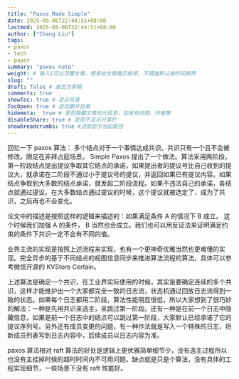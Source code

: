```yaml
---
title: "Paxos Made Simple"
date: 2025-05-06T22:44:51+08:00
lastmod: 2025-05-06T22:44:51+08:00
author: ["Chang Liu"]
tags: 
- paxos
- tech
- paper
summary: "paxos note"
weight: # 输入1可以顶置文章，用来给文章展示排序，不填就默认按时间排序
slug: ""
draft: false # 是否为草稿
comments: true
showToc: true # 显示目录
TocOpen: true # 自动展开目录
hidemeta:  true # 是否隐藏文章的元信息，如发布日期、作者等
disableShare: true # 底部不显示分享栏
showbreadcrumbs: true #顶部显示当前路径
---
```


回忆一下 paxos 算法： 多个结点对于一个事情达成共识。共识只有一个且不会被修改。限定在非拜占庭场景。 Simple Paxos 提出了一个做法。算法采用两阶段，第一阶段结点提出提议争取其它结点的承诺，如果提出者的提议号比自己收到的提议大，就承诺在二阶段不通过小于提议号的提议，并返回如果已有提议内容。如果结点争取到大多数的结点承诺，就发起二阶段流程。如果不违法自己的承诺，各结点就通过提议。在大多数结点通过提议的时候，这个提议就被选定了，成为了共识，之后再也不会变化。

论文中的描述是按照这样的逻辑来描述的：如果满足条件 A 的情况下 B 成立。 这个时候我们加强 A 的条件， B 当然也会成立。我们也可以用反证法来证明满足约束的条件下共识一定不会有不同的值。

业界主流的实现是按照上述流程来实现，也有一个更神奇优雅当然也更难懂的实现。完全异步的基于不同结点的视图信息同步来推进算法流程的算法，具体可以参考微信开源的 KVStore Certain。

上述算法是确定一个共识，在工业界实际使用的时候，其实是要确定连续的多个共识，这样才能维护出一个大家都完全一致的日志流，状态机通过回放日志流得到一致的状态。如果每个日志都用二阶段，算法性能明显很低，所以大家想到了很巧妙的解法：一种是先用共识来选主，来跳过第一阶段。还有一种是在前一个日志中隐藏信息，如果是前一个日志中的结点可以跳过第一阶段，大家默认已经承诺了它的提议序列号。另外还有成员变更的问题，有一种作法就是写入一个特殊的日志，将新成员列表写到日志内容中，后续成员以日志内容为准。

paxos 算法相对 raft 算法的好处是逻辑上更优雅简单细节少，没有选主过程所以也没有主挂掉时候的超时时间内不可用问题。缺点就是只是个算法，没有具体的工程实现细节，一些场景下没有 raft 性能好。